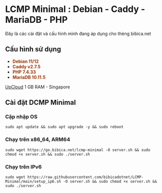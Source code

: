 # LCMP Minimal : Debian - Caddy - MariaDB - PHP

Đây là các cài đặt và cấu hình mình đang áp dụng cho thèng bibica.net
## Cấu hình sử dụng
<ul>
 	<li><strong><span style="color: #993300;">Debian 11/12</span></strong></li>
 	<li><strong><span style="color: #993300;">Caddy v2.7.5</span></strong></li>
 	<li><strong><span style="color: #993300;">PHP 7.4.33</span></strong></li>
 	<li><strong><span style="color: #993300;">MariaDB 10.11.5</span></strong></li>
</ul>

<a href="https://go.bibica.net/upcloud" target="_blank" rel="noopener">UpCloud</a> 1 GB RAM - Singapore
## Cài đặt DCMP Minimal
### Cập nhập OS
```shell
sudo apt update && sudo apt upgrade -y && sudo reboot
```
### Chạy trên x86_64, ARM64
```shell
sudo wget https://go.bibica.net/lcmp-minimal -O server.sh && sudo chmod +x server.sh && sudo ./server.sh
```
### Chạy trên IPv6
```shell
sudo wget https://raw.githubusercontent.com/bibicadotnet/LCMP-Minimal/main/setup_ip6.sh -O server.sh && sudo chmod +x server.sh && sudo ./server.sh
```
